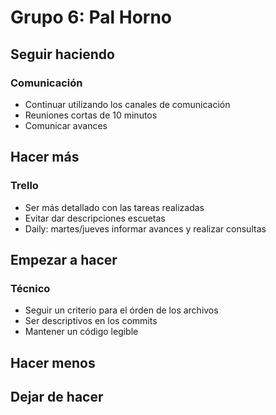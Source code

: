# Grupo 6: Pal Horno

## Seguir haciendo

### Comunicación

* Continuar utilizando los canales de comunicación
* Reuniones cortas de 10 minutos
* Comunicar avances

## Hacer más

### Trello

* Ser más detallado con las tareas realizadas
* Evitar dar descripciones escuetas
* Daily: martes/jueves informar avances y realizar consultas

## Empezar a hacer

### Técnico

* Seguir un criterio para el órden de los archivos
* Ser descriptivos en los commits
* Mantener un código legible

## Hacer menos

## Dejar de hacer
